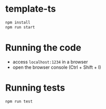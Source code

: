 # template-ts

```sh
npm install
npm run start
```

# Running the code
- access `localhost:1234` in a browser
- open the browser console (Ctrl + Shift + I)

# Running tests
```sh
npm run test
```
